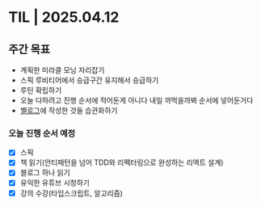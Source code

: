# TIL | 2025.04.12

## 주간 목표

-   계획한 미라클 모닝 자리잡기
-   스픽 루비티어에서 승급구간 유지해서 승급하기
-   루틴 확립하기
-   오늘 다하려고 진행 순서에 적어둔게 아니다 내일 까먹을까봐 순서에 넣어둔거다
-   [벨로그](https://velog.io/@pigpgw/%EB%82%98%EC%9D%98-%EA%B0%9C%EB%B0%9C-%EC%84%B1%EC%9E%A5-%EC%A0%84%EB%9E%B5-%EC%83%9D%EA%B0%81%ED%95%98%EB%8A%94-%EA%B0%9C%EB%B0%9C%EC%9E%90%EB%A1%9C-%EB%82%98%EC%95%84%EA%B0%80%EA%B8%B0)에 작성한 것들 습관화하기

### 오늘 진행 순서 예정

-   [x] 스픽
-   [x] 책 읽기(안티패턴을 넘어 TDD와 리펙터링으로 완성하는 리액트 설계)
-   [x] 블로그 하나 읽기
-   [x] 유익한 유튜브 시청하기
-   [x] 강의 수강(타입스크립트, 알고리즘)
